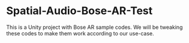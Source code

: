 # Spatial-Audio-Bose-AR-Test
This is a Unity project with Bose AR sample codes. We will be tweaking these codes to make them work according to our use-case.
